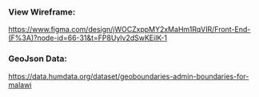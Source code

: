 ### View Wireframe:
https://www.figma.com/design/jWOCZxppMY2xMaHm1RqVIR/Front-End-(F%3A)?node-id=66-31&t=FP8Uylv2dSwKEilK-1

### GeoJson Data:

https://data.humdata.org/dataset/geoboundaries-admin-boundaries-for-malawi
